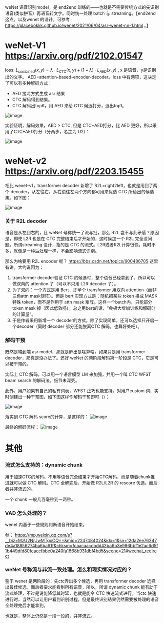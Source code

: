 
weNet 语音识别model，是 end2end 训练的——也就是不需要传统方式的先识别语音(类似拼音）再语音转文字。同时统一处理 batch 与 streaming。【end2end 这点，以及wenet 的设计，可参考 https://placebokkk.github.io/wenet/2021/06/04/asr-wenet-nn-1.html 。】

# weNet-V1 https://arxiv.org/pdf/2102.01547
loss: $L_{combined}(x, y) = λ\cdot L_{CTC}(x, y) + (1 − λ)\cdot L_{AED}(x, y)$ , x 是语音，y是识别出的文字。 AED=attention-based-encoder-decoder。loss 中有两项，这决定了可以有多种解码方式：
- AED 接龙方式生成 asr 结果
- CTC 解码得到结果。
- CTC 解码出topK，用 AED 来给 CTC 候选打分，选出top1。

![image](https://github.com/user-attachments/assets/1c815a7d-c5a2-48e9-8377-fdb9e21136c3)

实验证明，解码效果，AED > CTC, 但是 CTC+AED打分，比 AED 更好，所以采用了CTC+AED打分（分两步，名之为 U2）：

![image](https://github.com/user-attachments/assets/074c3eb9-7025-4f8b-a8a5-f5bf487d2fbd)

# weNet-v2 https://arxiv.org/pdf/2203.15455

相比 wenet-v1，transformer decoder 新增了 R2L=right2left，也就是用到了两个 decoder，从左往右，从右边往左两个方向都可用来优选 CTC 所给出的候选集。如下图：

![image](https://github.com/user-attachments/assets/e006f631-638d-411d-b8bf-e070ee3debdd)

### 关于 R2L decoder

语音是从左到右的，且 weNet 号称统一了流与批，那么 R2L 岂不与此矛盾？原因是，即使 L2R 也是在 CTC 完整结束后才开始的，这时候加一个 R2L 完全没问题。所谓streaming 设计，指的是 CTC 的流式。L2R或者R2L计算很快，耗时不多，就像是一种后处理一样，不会影响流式识别。

那么为啥要用 R2L encoder 呢？ https://bbs.csdn.net/topics/600486705 这里有讲。大约说因为：
1. transformer decoder验证 CTC 的候选时，整个语音已经拿到了，所以可以做双向的 attention 了（可以不只用 L2R decoder 了）。
2. 为了双向：一个方式是用 Bert，即单个 transformer 用双向 attention（而非三角attn mask矩阵）。但是 bert 实现方式是：随机把某些  token 换成 MASK 特殊 token，而不是作用于 attn mask 矩阵。这样一个batch内，只能部分token mask 掉（因此低效吗）。总之用bert的话，“会极大增加训练和解码时的计算量”。
3. 于是作者采用新增一个 decoder的方式。除了实现简单，还可以选择只开启一个decoder（同时 decoder 部分还能脱离CTC 解码，也算好处吧）。

### 解码干预

既然是端到端 asr model，那就是解出是啥算啥。如果只是用 transformer decoder，那真是没办法了。还好 weNet 的两阶段解码第一阶段是 CTC，它是可以被干预的。

实际上 CTC 解码，可以用一个语言模型 LM 来加强，并用一个叫 CTC WFST beam search 的解码法。细节未深究。

此外，用户如果有自己的私有词表，WFST 正巧也能支持。对用户custom 词，实时创建出一种干预图，如下图这样作解码干预即可（）：

![image](https://github.com/user-attachments/assets/93625109-09ae-4003-894f-64d08295e6de)

落实到 CTC 解码 score的计算，是这样的：
![image](https://github.com/user-attachments/assets/93b3fbf6-b6e0-4c84-9e4a-7bbe6ce5a92c)

最终的解码流程：
![image](https://github.com/user-attachments/assets/907e8f25-e08c-4cf9-9a54-a08270cb5b5d)

# 其他

### 流式怎么支持的：dynamic chunk
用于加速CTC的解码。不用等语音完全结束才开始CTC解码，而是随着chunk推进就可以做 CTC 解码。CTC 全解完后，开始做 R2L/L2R 的 rescore 优选。而后者并非流式的。

一个 chunk 一般几百毫秒到一两秒。

### VAD 怎么处理的？
wenet 内基于一些规则判断语音开始结束。

参： https://mp.weixin.qq.com/s?__biz=MzU2NjUwMTgxOQ==&mid=2247484024&idx=1&sn=12da2ee76347de4a18856274ba6ba61f&chksm=fcaacaaccbdd43ba6b3e996bbf1e2ac6d5f1b449dfd80fcaccfbbe0a240fa1668b931dbf4bd5&scene=21#wechat_redirect

### weNet 号称流与非流一致处理。怎么和现实情况对应的？
鉴于 wenet 是两阶段的：先ctc弄出多个候选，再用 transformer decoder 选择出最佳候选。而后者要求能看到所有语音，所以，所谓 dynamic chunk 能有助于流式处理，不过是说能降低其时延，也就是能令 CTC 快速流式进行。当ctc 快速进行时，当然可以让用户看到识别过程，但是最终识别结果仍然需要被处理的语音全处理完后才能拿到。

也就是，整体上仍然是一段一段的，并非流式。
